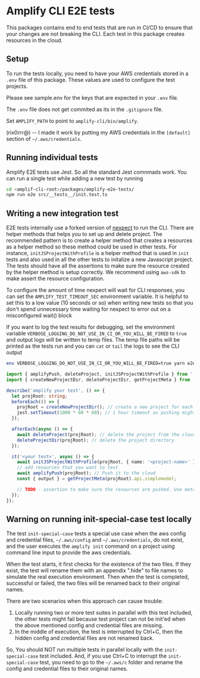 # Amplify CLI E2E tests

This packages contains end to end tests that are run in CI/CD to ensure that your changes are not breaking the CLI. Each test in this package creates resources in the cloud.

## Setup

To run the tests locally, you need to have your AWS credentials stored in a `.env` file of this package. These values are used to configure the test projects.

Please see sample.env for the keys that are expected in your `.env` file.

The `.env` file does not get commited as its in the `.gitignore` file.

Set `AMPLIFY_PATH` to point to `amplify-cli/bin/amplify`.

(rix0rrr@) -- I made it work by putting my AWS credentials in the `[default]` section of `~/.aws/credentials`.


## Running individual tests

Amplify E2E tests use Jest. So all the standard Jest comnmads work.
You can run a single test while adding a new test by running

```bash
cd <amplif-cli-root>/packages/amplify-e2e-tests/
npm run e2e src/__tests__/init.test.ts
```

## Writing a new integration test

E2E tests internally use a forked version of [nexpect](https://www.npmjs.com/package/nexpect) to run the CLI. There are helper methods that helps you to set up and delete project. The recommended pattern is to create a helper method that creates a resources as a helper method so these method could be used in other tests. For instance, `initJSProjectWithProfile` is a helper method that is used in `init` tests and also used in all the other tests to initalize a new Javascript project. The tests should have all the assertions to make sure the resource created by the helper method is setup correctly. We recommend using `aws-sdk` to make assert the resource configuration.

To configure the amount of time nexpect will wait for CLI responses, you can set the `AMPLIFY_TEST_TIMEOUT_SEC` environment variable. It is helpful to set this to a low value (10 seconds or so) when writing new tests so that you don't spend unnecessary time waiting for nexpect to error out on a misconfigured wait() block

If you want to log the test results for debugging, set the environment variable `VERBOSE_LOGGING_DO_NOT_USE_IN_CI_OR_YOU_WILL_BE_FIRED` to `true` and output logs will be written to temp files. The temp file paths will be printed as the tests run and you can `cat` or `tail` the logs to see the CLI output

```sh
env VERBOSE_LOGGING_DO_NOT_USE_IN_CI_OR_YOU_WILL_BE_FIRED=true yarn e2e
```

```typescript
import { amplifyPush, deleteProject, initJSProjectWithProfile } from '../init';
import { createNewProjectDir, deleteProjectDir, getProjectMeta } from '../utils';

describe('amplify your test', () => {
  let projRoot: string;
  beforeEach(() => {
    projRoot = createNewProjectDir(); // create a new project for each test
    jest.setTimeout(1000 * 60 * 60); // 1 hour timeout as pushing might be slow
  });

  afterEach(async () => {
    await deleteProject(projRoot); // delete the project from the cloud
    deleteProjectDir(projRoot); // delete the project directory
  });

  it('<your test>', async () => {
    await initJSProjectWithProfile(projRoot, { name: '<project-name>' });
    // add resources that you want to test
    await amplifyPush(projRoot); // Push it to the cloud
    const { output } = getProjectMeta(projRoot).api.simplemodel;

    // TODO - assertion to make sure the resources are pushed. Use matcher
  });
});
```

## Warning on running init-special-case test locally

The test `init-special-case` tests a special use case when the aws config and credential files, `~/.aws/config` and `~/.aws/credentials`, do not exist, and the user executes the `amplify init` command on a project using command line input to provide the aws credentials.

When the test starts, it first checks for the existence of the two files. If they exist, the test will rename them with an appendix ".hide" to file names to simulate the real execution environment. Then when the test is completed, successful or failed, the two files will be renamed back to their original names.

There are two scenarios when this approach can cause trouble:

1. Locally running two or more test suites in parallel with this test included, the other tests might fail because test project can not be init'ed when the above mentioned config and credential files are missing.
2. In the middle of execution, the test is interrupted by Ctrl+C, then the hidden config and credential files are not renamed back.

So, You should NOT run multiple tests in parallel locally with the `init-special-case` test included. And, if you use Ctrl+C to interrupt the `init-special-case` test, you need to go to the `~/.aws/c` folder and rename the config and credential files to their original names.
